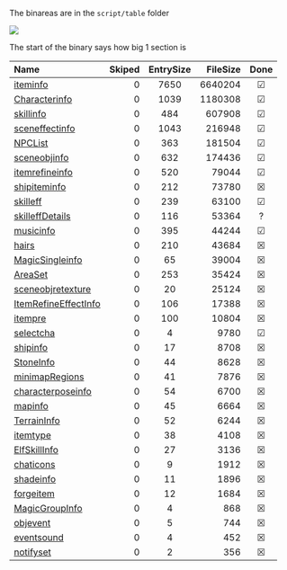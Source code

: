 The binareas are in the `script/table` folder

![](https://geps.dev/progress/31)

The start of the binary says how big 1 section is

|Name|Skiped|EntrySize|FileSize|Done|
|:---|---:|:---:|---:|:---:|
|[iteminfo](./iteminfo.md)|0|7650|6640204|&#9745;|
|[Characterinfo](./Characterinfo.md)|0|1039|1180308|&#9745;|
|[skillinfo](./skillinfo.md)|0|484|607908|&#9745;|
|[sceneffectinfo](./sceneffectinfo.md)|0|1043|216948|&#9745;|
|[NPCList](./NPCList.md)|0|363|181504|&#9745;|
|[sceneobjinfo](./sceneobjinfo.md)|0|632|174436|&#9745;|
|[itemrefineinfo](./itemrefineinfo.md)|0|520|79044|&#9745;|
|[shipiteminfo](./shipiteminfo.md)|0|212|73780|&#9746;|
|[skilleff](./skilleff.md)|0|239|63100|&#9745;|
|[skilleffDetails](./skilleffDetails.md)|0|116|53364|?|
|[musicinfo](./musicinfo.md)|0|395|44244|&#9745;|
|[hairs](./hairs.md)|0|210|43684|&#9746;|
|[MagicSingleinfo](./MagicSingleinfo.md)|0|65|39004|&#9746;|
|[AreaSet](./AreaSet.md)|0|253|35424|&#9746;|
|[sceneobjretexture](./sceneobjretexture.md)|0|20|25124|&#9746;|
|[ItemRefineEffectInfo](./ItemRefineEffectInfo.md)|0|106|17388|&#9746;|
|[itempre](./itempre.md)|0|100|10804|&#9746;|
|[selectcha](./selectcha.md)|0|4|9780|&#9745;|
|[shipinfo](./shipinfo.md)|0|17|8708|&#9746;|
|[StoneInfo](./StoneInfo.md)|0|44|8628|&#9746;|
|[minimapRegions](./minimapRegions.md)|0|41|7876|&#9746;|
|[characterposeinfo](./characterposeinfo.md)|0|54|6700|&#9746;|
|[mapinfo](./mapinfo.md)|0|45|6664|&#9746;|
|[TerrainInfo](./TerrainInfo.md)|0|52|6244|&#9746;|
|[itemtype](./itemtype.md)|0|38|4108|&#9746;|
|[ElfSkillInfo](./ElfSkillInfo.md)|0|27|3136|&#9746;|
|[chaticons](./chaticons.md)|0|9|1912|&#9746;|
|[shadeinfo](./shadeinfo.md)|0|11|1896|&#9746;|
|[forgeitem](./forgeitem.md)|0|12|1684|&#9746;|
|[MagicGroupInfo](./MagicGroupInfo.md)|0|4|868|&#9746;|
|[objevent](./objevent.md)|0|5|744|&#9746;|
|[eventsound](./eventsound.md)|0|4|452|&#9746;|
|[notifyset](./notifyset.md)|0|2|356|&#9746;|